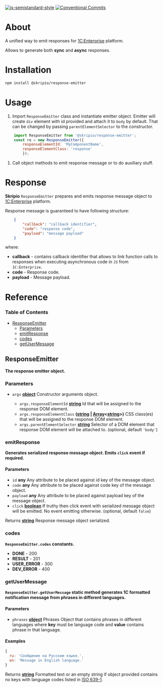 [![js-semistandard-style](https://img.shields.io/badge/code%20style-semistandard-brightgreen.svg)](https://github.com/standard/semistandard)
[![Conventional Commits](https://img.shields.io/badge/Conventional%20Commits-1.0.0-yellow.svg)](https://conventionalcommits.org)

# About

A unified way to emit responses for [1C:Enterprise](https://www.1ci.com/developers/) platform.

Allows to generate both **sync** and **async** responses.

# Installation

```bash
npm install @skripio/response-emitter
```

# Usage

1.  Import `ResponseEmitter` class and instantiate emitter object. Emitter will create `div` element with id provided and attach it to `body` by default. That can be changed by passing `parentElementSelector` to the constructor.

```JavaScript
    import ResponseEmitter from '@skripio/response-emitter';
    const re = new ResponseEmitter({
        responseElementId: 'MyComponentName', 
        responseElementClass: 'response'
        });
```

1.  Call object methods to emit response message or to do auxiliary stuff.

# Response

**Skripio** `ResponseEmitter` prepares and emits response message object to [1C:Enterprise](https://www.1ci.com/developers/) platform.

Response message is guaranteed to have following structure:

```json
    { 
        "callback": "callback identifier", 
        "code": "response code", 
        "payload": "message payload" 
    }
```

where:

*   **callback** - contains callback identifier that allows to link function calls to responses when executing asynchronous code in `JS` from `1C:Enterprise`.
*   **code** - Response code.
*   **payload** - Message payload.

# Reference

<!-- Generated by documentation.js. Update this documentation by updating the source code. -->

### Table of Contents

*   [ResponseEmitter](#responseemitter)
    *   [Parameters](#parameters)
    *   [emitResponse](#emitresponse)
    *   [codes](#codes)
    *   [getUserMessage](#getusermessage)

## ResponseEmitter

**The response emitter object.**

### Parameters

*   `args` **[object](https://developer.mozilla.org/docs/Web/JavaScript/Reference/Global_Objects/Object)** Constructor arguments object.

    *   `args.responseElementId` **[string](https://developer.mozilla.org/docs/Web/JavaScript/Reference/Global_Objects/String)** Id that will be assigned to the response DOM element.
    *   `args.responseElementClass` **([string](https://developer.mozilla.org/docs/Web/JavaScript/Reference/Global_Objects/String) | [Array](https://developer.mozilla.org/docs/Web/JavaScript/Reference/Global_Objects/Array)<[string](https://developer.mozilla.org/docs/Web/JavaScript/Reference/Global_Objects/String)>)** CSS class(es) that will be assigned to the response DOM element.
    *   `args.parentElementSelector` **[string](https://developer.mozilla.org/docs/Web/JavaScript/Reference/Global_Objects/String)** Selector of a DOM element that response DOM element will be attached to. (optional, default `'body'`)

### emitResponse

**Generates serialized response message object. Emits `click` event if required.**

#### Parameters

*   `id` **any** Any attribute to be placed against id key of the message object.
*   `code` **any** Any attribute to be placed against code key of the message object.
*   `payload` **any** Any attribute to be placed against payload key of the message object.
*   `click` **[boolean](https://developer.mozilla.org/docs/Web/JavaScript/Reference/Global_Objects/Boolean)** If truthy then click event with serialized message object will be emitted. No event emitting otherwise. (optional, default `false`)

Returns **[string](https://developer.mozilla.org/docs/Web/JavaScript/Reference/Global_Objects/String)** Response message object serialized.

### codes

**`ResponseEmitter.codes` constants.**

*   **DONE**        - 200
*   **RESULT**      - 201
*   **USER_ERROR**  - 300
*   **DEV_ERROR**   - 400

### getUserMessage

**`ResponseEmitter.getUserMessage` static method generates 1C formatted notification message from phrases in different languages.**

#### Parameters

*   `phrases` **[object](https://developer.mozilla.org/docs/Web/JavaScript/Reference/Global_Objects/Object)** Phrases Object that contains phrases in different languages where **key** must be language code and **value** contains phrase in that language.

#### Examples

```javascript
{
  ru: 'Сообщение на Русском языке.',
  en: 'Message in English language.'
}
```

Returns **[string](https://developer.mozilla.org/docs/Web/JavaScript/Reference/Global_Objects/String)** Formatted text or an empty string if object provided contains no keys with language codes listed in [ISO 639-1](https://en.wikipedia.org/wiki/List_of_ISO\_639-1\_codes).
